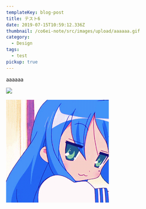 ```yaml
---
templateKey: blog-post
title: テスト6
date: 2019-07-15T10:59:12.336Z
thumbnail: /co6ei-note/src/images/upload/aaaaaa.gif
category:
  - Design
tags:
  - test
pickup: true
---
```

aaaaaa

![](/co6ei-note/src/images/upload/ismail-yanim-1246752-unsplash.jpg)

![](/co6ei-note/src/images/upload/ezgif-1-e8ce694e381e.gif)
